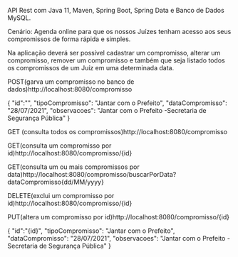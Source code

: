 API Rest com Java 11, Maven, Spring Boot, Spring Data e Banco de Dados MySQL.

Cenário: Agenda online para que os nossos Juízes tenham acesso aos seus compromissos de forma rápida e simples.

Na aplicação deverá ser possível cadastrar um compromisso, alterar um compromisso, remover um compromisso e também que seja listado todos os compromissos de um Juíz em uma determinada data.


POST(garva um compromisso no banco de dados)http://localhost:8080/compromisso

{
  "id":"",
  "tipoCompromisso": "Jantar com o Prefeito",
  "dataCompromisso": "28/07/2021",
  "observacoes": "Jantar com o Prefeito -Secretaria de Segurança Pública"
}

GET (consulta todos os compromissos)http://localhost:8080/compromisso

GET(consulta um compromisso por id)http://localhost:8080/compromisso/{id}

GET(consulta um ou mais compromissos por data)http://localhost:8080/compromisso/buscarPorData?dataCompromisso{dd/MM/yyyy}

DELETE(exclui um compromisso por id)http://localhost:8080/compromisso/{id}

PUT(altera um compromisso por id)http://localhost:8080/compromisso/{id}

{
  "id":"{id}",
  "tipoCompromisso": "Jantar com o Prefeito",
  "dataCompromisso": "28/07/2021",
  "observacoes": "Jantar com o Prefeito -Secretaria de Segurança Pública"
}
